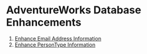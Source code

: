 # AdventureWorks Database Enhancements

1. [Enhance Email Address Information](EnhanceEmailAddressInformation.md)
2. [Enhance PersonType Information](EnhancePersonType.md)
